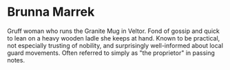 # Brunna Marrek

Gruff woman who runs the Granite Mug in Veltor. Fond of gossip and quick to lean on a heavy wooden ladle she keeps at hand. Known to be practical, not especially trusting of nobility, and surprisingly well-informed about local guard movements. Often referred to simply as "the proprietor" in passing notes.